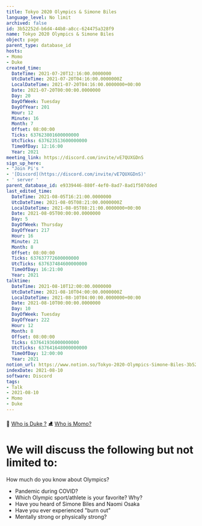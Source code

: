 ```yaml
---
title: Tokyo 2020 Olympics & Simone Biles
language_level: No limit
archived: false
id: 3b52252d-b6d4-44b8-a8cc-624475a328f9
name: Tokyo 2020 Olympics & Simone Biles
object: page
parent_type: database_id
hosts:
- Momo
- Duke
created_time:
  DateTime: 2021-07-20T12:16:00.0000000
  UtcDateTime: 2021-07-20T04:16:00.0000000Z
  LocalDateTime: 2021-07-20T04:16:00.0000000+00:00
  Date: 2021-07-20T00:00:00.0000000
  Day: 20
  DayOfWeek: Tuesday
  DayOfYear: 201
  Hour: 12
  Minute: 16
  Month: 7
  Offset: 08:00:00
  Ticks: 637623801600000000
  UtcTicks: 637623513600000000
  TimeOfDay: 12:16:00
  Year: 2021
meeting_link: https://discord.com/invite/vE7QUXGDnS
sign_up_here:
- "Join Pi's "
- '[Discord](https://discord.com/invite/vE7QUXGDnS)'
- ' server '
parent_database_id: e9339446-880f-4ef0-8ad7-8ad1f507dded
last_edited_time:
  DateTime: 2021-08-05T16:21:00.0000000
  UtcDateTime: 2021-08-05T08:21:00.0000000Z
  LocalDateTime: 2021-08-05T08:21:00.0000000+00:00
  Date: 2021-08-05T00:00:00.0000000
  Day: 5
  DayOfWeek: Thursday
  DayOfYear: 217
  Hour: 16
  Minute: 21
  Month: 8
  Offset: 08:00:00
  Ticks: 637637772600000000
  UtcTicks: 637637484600000000
  TimeOfDay: 16:21:00
  Year: 2021
talktime:
  DateTime: 2021-08-10T12:00:00.0000000
  UtcDateTime: 2021-08-10T04:00:00.0000000Z
  LocalDateTime: 2021-08-10T04:00:00.0000000+00:00
  Date: 2021-08-10T00:00:00.0000000
  Day: 10
  DayOfWeek: Tuesday
  DayOfYear: 222
  Hour: 12
  Month: 8
  Offset: 08:00:00
  Ticks: 637641936000000000
  UtcTicks: 637641648000000000
  TimeOfDay: 12:00:00
  Year: 2021
notion_url: https://www.notion.so/Tokyo-2020-Olympics-Simone-Biles-3b52252db6d444b8a8cc624475a328f9
indexDate: 2021-08-10
software: Discord
tags:
- Talk
- 2021-08-10
- Momo
- Duke
---
```



👑   [Who is Duke ?](/e0958ccc596f4efea798c99507f0f16e) 
⛸️  [Who is Momo?](/23f0f26c7f1547c0b08477c0c6f1f461) 

# We will discuss the following but not limited to:
How much do you know about Olympics?
   - Pandemic during COVID?
   - Which Olympic sport/athlete is your favorite? Why?
   - Have you heard of Simone Biles and Naomi Osaka
   - Have you ever experienced "burn out"
   - Mentally strong or physically strong?




